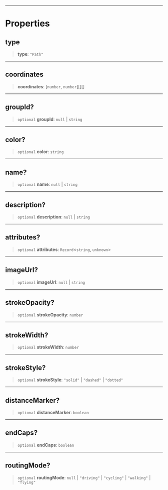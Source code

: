 ***

# Properties

## type

> **type**: `"Path"`

***

## coordinates

> **coordinates**: \[`number`, `number`]\[]\[]

***

## groupId?

> `optional` **groupId**: `null` | `string`

***

## color?

> `optional` **color**: `string`

***

## name?

> `optional` **name**: `null` | `string`

***

## description?

> `optional` **description**: `null` | `string`

***

## attributes?

> `optional` **attributes**: `Record`\<`string`, `unknown`>

***

## imageUrl?

> `optional` **imageUrl**: `null` | `string`

***

## strokeOpacity?

> `optional` **strokeOpacity**: `number`

***

## strokeWidth?

> `optional` **strokeWidth**: `number`

***

## strokeStyle?

> `optional` **strokeStyle**: `"solid"` | `"dashed"` | `"dotted"`

***

## distanceMarker?

> `optional` **distanceMarker**: `boolean`

***

## endCaps?

> `optional` **endCaps**: `boolean`

***

## routingMode?

> `optional` **routingMode**: `null` | `"driving"` | `"cycling"` | `"walking"` | `"flying"`
